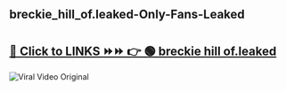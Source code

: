 
 ## breckie_hill_of.leaked-Only-Fans-Leaked

# <h2><a href="https://clipsfans.com/breckie_hill_of.leaked&ref=git">🔗 Click to LINKS ⏩⏩ 👉 🟢 breckie hill of.leaked </a></h2>

<a href="https://clipsfans.com/breckie_hill_of.leaked&ref=git" rel="nofollow" data-target="animated-image.originalLink"><img src="https://i.ibb.co.com/xMMVF88/686577567.gif" alt="Viral Video Original" style="max-width: 100%; display: inline-block;" data-target="animated-image.originalImage"></a>
